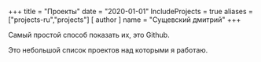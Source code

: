 +++
title = "Проекты"
date = "2020-01-01"
IncludeProjects = true
aliases = ["projects-ru","projects"]
[ author ]
  name = "Сущевский дмитрий"
+++

Самый простой способ показать их, это Github.

Это небольшой список проектов над которыми я работаю.
